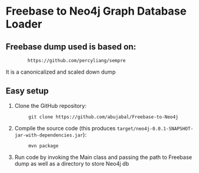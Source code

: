 
# Freebase to Neo4j Graph Database Loader

## Freebase dump used is based on: 
            https://github.com/percyliang/sempre

It is a canonicalized and scaled down dump

## Easy setup

1. Clone the GitHub repository:

            git clone https://github.com/abujabal/Freebase-to-Neo4j

2. Compile the source code (this produces `target/neo4j-0.0.1-SNAPSHOT-jar-with-dependencies.jar`):

            mvn package

3. Run code by invoking the Main class and passing the path to Freebase dump as well as a directory to store Neo4j db
            